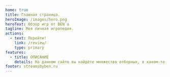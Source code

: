 ```yaml
---
home: true
title: Главная страница.
heroImage: /images/hero.png
heroText: Обзор игр от BEN`a
tagline: Моя личная игропедия.
actions:
  - text: Перейти!
    link: /review/
    type: primary
features:
  - title: ОПИСАНИЕ
    details: На данном сайте вы найдёте множество отборных, в каком-то роде уникальных, интересных и не совсем, а также качественных игр и не очень, которые BEN проходил или дропал когда-либо. Напомню о том, что: сайт основан на субъективном, личном взгляде стримера на видеоигры и игровую индустрию в целом. Уникального или гениального человека я из себя здесь не корчу. Каждый решает сам, во что ему играть, а что игнорировать и обходить стороной.  Отмечу, что данные обзоры на игры никоим образом не проплачены и не предвзяты. Все оценки, мнения и прочие моменты основаны исключительно на личном опыте полного прохождения. Приятного пользования и надеюсь, что на данном сайте ты найдёшь для себя по-настоящему интересный и качественный контент!
footer: streamsbyben.ru 
---
```

